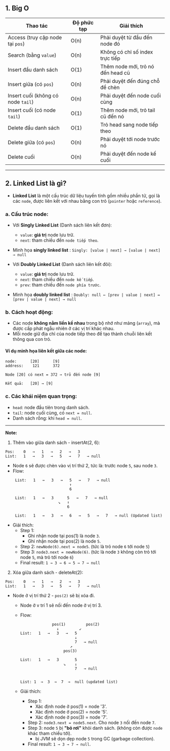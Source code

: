 ## 1. Big O

| Thao tác                           | Độ phức tạp | Giải thích                        |
|------------------------------------|-------------|-----------------------------------|
| Access (truy cập node tại `pos`)   | O(n)        | Phải duyệt từ đầu đến node đó     | 
| Search (bằng `value`)              | O(n)        | Không có chỉ số index trực tiếp   |
| Insert đầu danh sách               | O(1)        | Thêm node mới, trỏ nó đến head cũ | 
| Insert giữa (có `pos`)             | O(n)        | Phải duyệt đến đúng chỗ để chèn   |
| Insert cuối (không có node `tail`) | O(n)        | Phải duyệt đến node cuối cùng     |
| Insert cuối (có node `tail`)       | O(1)        | Thêm node mới, trỏ tail cũ đến nó |
| Delete đầu danh sách               | O(1)        | Trỏ head sang node tiếp theo      |
| Delete giữa (có `pos`)             | O(n)        | Phải duyệt tới node trước nó      |
| Delete cuối                        | O(n)        | Phải duyệt đến node kế cuối       |

---

## 2. Linked List là gì?

- **Linked List** là một cấu trúc dữ liệu tuyến tính gồm nhiều phần tử, gọi là các `node`, được liên kết với nhau bằng con trỏ (`pointer` hoặc `reference`).

### a. Cấu trúc node:
- Với **Singly Linked List** (Danh sách liên kết đơn):
    - `value`: **giá trị** node lưu trữ.
    - `next`: tham chiếu đến `node tiếp theo`.
- Minh họa **singly linked list** : `Singly: [value | next] → [value | next] → null`

- Với **Doubly Linked List** (Danh sách liên kết đôi):
    - `value`: **giá trị** node lưu trữ.
    - `next`: tham chiếu đến `node kế tiếp`.
    - `prev`: tham chiếu đến `node phía trước`.
- Minh họa **doubly linked list** : `Doubly: null ← [prev | value | next] ↔ [prev | value | next] → null`

### b. Cách hoạt động:
- Các node **không nằm liền kề nhau** trong bộ nhớ như mảng (`array`), mà được cấp phát ngẫu nhiên ở các vị trí khác nhau.
- Mỗi node giữ địa chỉ của node tiếp theo để tạo thành chuỗi liên kết thông qua con trỏ.


#### Ví dụ minh họa liên kết giữa các node:
    node:      [20]      [9]
    address:    121      372
    
    Node [20] có next = 372 → trỏ đến node [9]
    
    Kết quả:   [20] → [9]

### c. Các khái niệm quan trọng:
- `head`: node đầu tiên trong danh sách.
- `tail`: node cuối cùng, có `next = null`.
- Danh sách rỗng: khi `head = null`.

---

**Note:**

1. Thêm vào giữa danh sách - insertAt(2, 6):

```text
Pos:    0   →   1   →   2   →   3
List:   1   →   3   →   5   →   7   → null
```

- Node `6` sẽ được chèn vào vị trí thứ 2, tức là: trước node `5`, sau node `3`.
- Flow:
    ```text
     List:   1   →   3   →   5   →   7   → null
                             ↑
                             6
    
     List:   1   →   3      5   →   7   → null
                        ↘   ↑
                            6
  
     List:   1   →   3   →   6   →   5   →   7   → null (Updated list)
     ```
- Giải thích:
    - Step 1:
        - Ghi nhận node tại pos(1) là node `3`.
        - Ghi nhận node tại pos(2) là node `5`.
    - Step 2: `newNode(6).next = node5`. (tức là trỏ node `6` tới node `5`)
    - Step 3: `node3.next = newNode(6)`. (tức là node `3` không còn trỏ tới node `5`, mà trỏ tới node `6`)
    - Final result: `1 → 3 → 6 → 5 → 7 → null`

2. Xóa giữa danh sách - deleteAt(2):
```text
Pos:    0   →   1   →   2   →   3
List:   1   →   3   →   5   →   7   → null
```
- Node ở vị trí thứ 2 - `pos(2)` sẽ bị xóa đi.
  - Node ở v trí 1 sẽ nối đến node ở vị trí 3.

  - Flow: 
    ```text
                  pos(1)         pos(2)           
                    ↓         ↙
    List:   1   →   3   →   5  
                            ↓
                            7   → null
                          ↗
                       pos(3)
    
    List:   1   →   3       5  
                       ↘    ↓
                            7   → null
    
    
    List: 1  →  3  →  7  →  null (updated list)
    ```
  - Giải thích:
    - Step 1: 
      - Xác định node ở pos(1) = node '3'.
      - Xác định node ở pos(2) = node '5'.
      - Xác định node ở pos(3) = node '7'.
    - Step 2: `node3.next = node5.next`. Cho node `3` nối đến node `7`.
    - Step 3: node `5` bị **"bỏ rơi"** khỏi danh sách. (không còn được `node` khác tham chiếu tới).
      - bị JVM sẽ dọn dẹp node `5` trong GC (garbage collection).
    - Final result: `1 → 3 → 7 → null`.